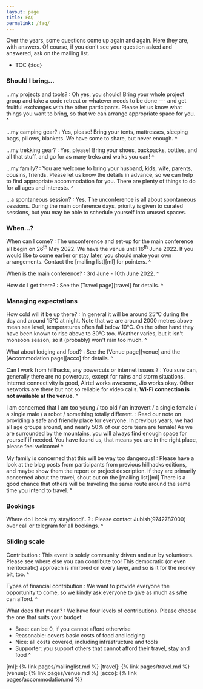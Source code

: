```yaml
---
layout: page
title: FAQ
permalink: /faq/
---
```


Over the years, some questions come up again and again.  Here they are, with
answers.  Of course, if you don't see your question asked and answered, ask on
the mailing list.

* TOC
{:toc}

### Should I bring...

...my projects and tools?
: Oh yes, you should!  Bring your whole project group and take a code retreat or
  whatever needs to be done --- and get fruitful exchanges with the other
  participants.  Please let us know what things you want to bring, so that we
  can arrange appropriate space for you.
^

...my camping gear?
: Yes, please!  Bring your tents, mattresses, sleeping bags, pillows, blankets.
  We have some to share, but never enough.
^

...my trekking gear?
: Yes, please!  Bring your shoes, backpacks, bottles, and all that stuff, and go
  for as many treks and walks you can!
^

...my family?
: You are welcome to bring your husband, kids, wife, parents, cousins, friends.
  Please let us know the details in advance, so we can help to find appropriate
  accommodation for you.  There are plenty of things to do for all ages and
  interests.
^

...a spontaneous session?
: Yes.  The unconference is all about spontaneous sessions.  During the main
  conference days, priority is given to curated sessions, but you may be able to
  schedule yourself into unused spaces.

### When...?

When can I come?
: The unconference and set-up for the main conference all
  begin on 26<sup>th</sup> May 2022.  We have the venue until 16<sup>th</sup>
  June 2022.  If you would like to come earlier or stay later, you should make
  your own arrangements.  Contact the [mailing list][ml] for pointers.
^

When is the main conference?
: 3rd June - 10th June 2022.
^

How do I get there?
: See the [Travel page][travel] for details.
^

### Managing expectations

How cold will it be up there?
: In general it will be around 25°C during the day and around 15°C at night.
  Note that we are around 2000 metres above mean sea level, temperatures often
  fall below 10°C. On the other hand they have been known to rise above to 30°C
  too.  Weather varies, but it isn't monsoon season, so it (probably) won't rain
  too much.
^

What about lodging and food?
: See the [Venue page][venue] and the [Accommodation page][acco] for details.
^

Can I work from hillhacks, any powercuts or internet issues ?
: You sure can, generally there are no powercuts, except for rains and storm situations.
  Internet connectivity is good, Airtel works awesome, Jio works okay. 
  Other networks are there but not so reliable for video calls. 
  **Wi-Fi connection is not available at the venue.**
^
<!--
I am a foreign national.  Do I need a Protected Area Permit (PAP)?
: Not if you are camping on-site.  Read the relevant section on the
[Accommodation page][acco] for more details.
^
-->
I am concerned that I am too young / too old / an introvert / a single female /
a single male / a robot / something totally different.
: Read our note on providing a safe and friendly place for everyone.  In
  previous years, we had all age groups around, and nearly 50% of our core team
  are female!  <!-- XXX: really? -->  As we are surrounded by the mountains, you
  will always find enough space for yourself if needed.  You have found us, that
  means you are in the right place, please feel welcome!
^

My family is concerned that this will be way too dangerous!
: Please have a look at the blog posts from participants from previous hillhacks
  editions, and maybe show them the report or project description.  If they are
  primarily concerned about the travel, shout out on the [mailing list][ml]
  There is a good chance that others will be traveling the same route around
  the same time you intend to travel.
^

### Bookings

Where do I book my stay/food/.. ?
: Please contact Jubish(9742787000) over call or telegram for all bookings.
^

### Sliding scale

Contribution
: This event is solely community driven and run by volunteers. Please see where else
  you can contribute too! This democratic (or even meritocratic) approach is mirrored
  on every layer, and so is it for the money bit, too.
^

Types of financial contribution
: We want to provide everyone the opportunity to come, so we kindly ask everyone to
  give as much as s/he can afford.
^

What does that mean?
: We have four levels of contributions. Please choose the one that suits your budget.

  * Base: can be 0, if you cannot afford otherwise
  * Reasonable: covers basic costs of food and lodging
  * Nice: all costs covered, including infrastructure and tools
  * Supporter: you support others that cannot afford their travel, stay and food
^

[ml]: {% link pages/mailinglist.md %}
[travel]: {% link pages/travel.md %}
[venue]: {% link pages/venue.md %}
[acco]: {% link pages/accommodation.md %}
